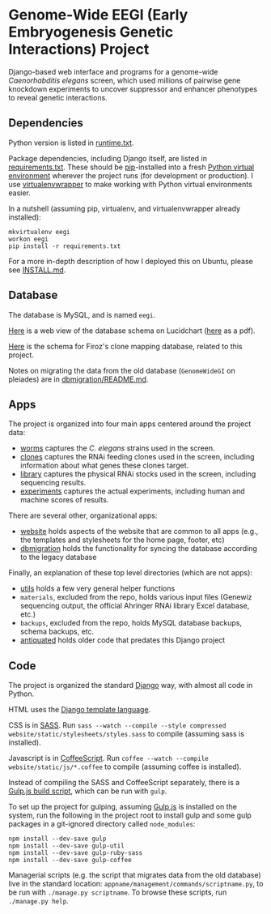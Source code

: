 # Genome-Wide EEGI (Early Embryogenesis Genetic Interactions) Project

Django-based web interface and programs for a genome-wide
*Caenorhabditis elegans* screen, which used millions of pairwise gene
knockdown experiments to uncover suppressor and enhancer phenotypes to
reveal genetic interactions.


## Dependencies

Python version is listed in [runtime.txt](runtime.txt).

Package dependencies, including Django itself,
are listed in [requirements.txt](requirements.txt).
These should be [pip](https://pypi.python.org/pypi/pip)-installed into a fresh
[Python virtual environment](http://virtualenv.readthedocs.org/)
wherever the project runs (for development or production). I use
[virtualenvwrapper](http://virtualenvwrapper.readthedocs.org/en/latest/)
to make working with Python virtual environments easier.

In a nutshell (assuming pip, virtualenv, and virtualenvwrapper already
installed):

```
mkvirtualenv eegi
workon eegi
pip install -r requirements.txt
```

For a more in-depth description of how I deployed this on Ubuntu,
please see [INSTALL.md](INSTALL.md).


## Database

The database is MySQL, and is named `eegi`.

[Here](https://www.lucidchart.com/documents/view/4eb4bac8-5339-ae33-8c00-5ccd0a0085f4)
is a web view of the database schema on Lucidchart
([here](https://www.lucidchart.com/publicSegments/view/53f3c896-8854-49cc-8c3a-69d30a005381)
as a pdf).

[Here](https://www.lucidchart.com/documents/view/819feb06-fb91-4262-8f39-aa8584e6c02b)
is the schema for Firoz's clone mapping database, related to this project.

Notes on migrating the data from the old database
(`GenomeWideGI` on pleiades)
are in [dbmigration/README.md](dbmigration/README.md).


## Apps

The project is organized into four main apps centered around the project data:

- [worms](worms) captures the *C. elegans* strains used in the screen.
- [clones](clones) captures the RNAi feeding clones used in the screen,
including information about what genes these clones target.
- [library](library) captures the physical RNAi stocks used in the screen,
including sequencing results.
- [experiments](experiments) captures the actual experiments, including
human and machine scores of results.


There are several other, organizational apps:

- [website](website) holds aspects of the website that are common to all apps (e.g.,
the templates and stylesheets for the home page, footer, etc)
- [dbmigration](dbmigration) holds the functionality for syncing the database according to
the legacy database


Finally, an explanation of these top level directories (which are not apps):

- [utils](utils) holds a few very general helper functions
- `materials`, excluded from the repo, holds various input files (Genewiz
sequencing output, the official Ahringer RNAi library Excel database, etc.)
- `backups`, excluded from the repo, holds MySQL database backups, schema
backups, etc.
- [antiquated](antiquated) holds older code that predates this Django project


## Code

The project is organized the standard
[Django](https://www.djangoproject.com/) way, with almost all code in Python.

HTML uses the
[Django template language](https://docs.djangoproject.com/en/dev/topics/templates/).

CSS is in [SASS](http://sass-lang.com/). Run
`sass --watch --compile --style compressed website/static/stylesheets/styles.sass`
to compile (assuming sass is installed).

Javascript is in [CoffeeScript](http://coffeescript.org/). Run
`coffee --watch --compile website/static/js/*.coffee`
to compile (assuming coffee is installed).

Instead of compiling the SASS and CoffeeScript separately, there is a
[Gulp.js build script](gulpfile.js), which can be run with `gulp`.

To set up the project for gulping, assuming [Gulp.js](http://gulpjs.com/)
is installed on the system, run the following in the project root to
install gulp and some gulp packages in a git-ignored directory called
`node_modules`:

```
npm install --dev-save gulp
npm install --dev-save gulp-util
npm install --dev-save gulp-ruby-sass
npm install --dev-save gulp-coffee
```

Managerial scripts
(e.g. the script that migrates data from the old database)
live in the standard location: `appname/management/commands/scriptname.py`,
to be run with `./manage.py scriptname`. To browse these scripts,
run `./manage.py help`.
